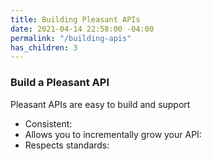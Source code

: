 ```yaml
---
title: Building Pleasant APIs
date: 2021-04-14 22:58:00 -04:00
permalink: "/building-apis"
has_children: 3
---
```


### Build a Pleasant API
Pleasant APIs are easy to build and support
 - Consistent:
 - Allows you to incrementally grow your API:
 - Respects standards: 